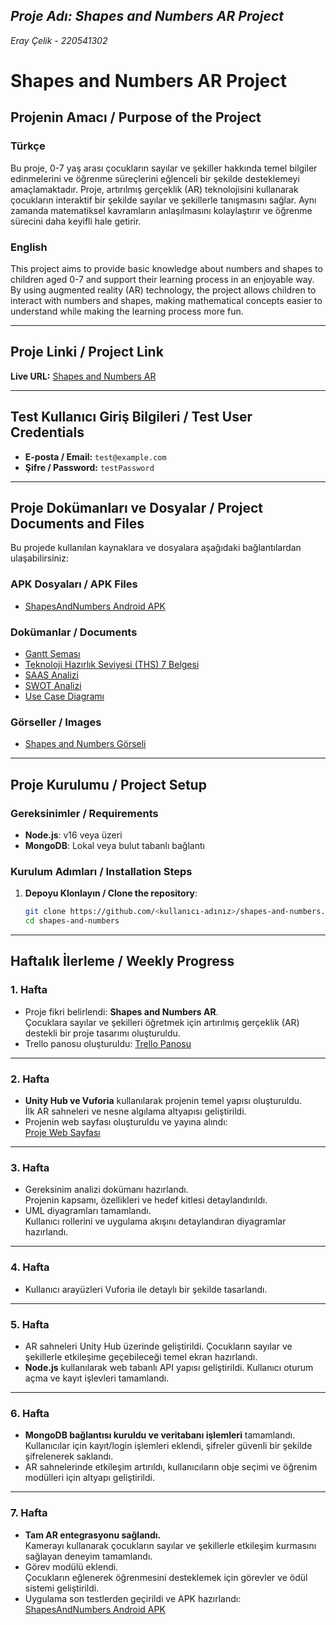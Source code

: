 ## *Proje Adı:* *Shapes and Numbers AR Project*
*Eray Çelik - 220541302*

# Shapes and Numbers AR Project

## Projenin Amacı / Purpose of the Project

### Türkçe
Bu proje, 0-7 yaş arası çocukların sayılar ve şekiller hakkında temel bilgiler edinmelerini ve öğrenme süreçlerini eğlenceli bir şekilde desteklemeyi amaçlamaktadır. Proje, artırılmış gerçeklik (AR) teknolojisini kullanarak çocukların interaktif bir şekilde sayılar ve şekillerle tanışmasını sağlar. Aynı zamanda matematiksel kavramların anlaşılmasını kolaylaştırır ve öğrenme sürecini daha keyifli hale getirir.

### English
This project aims to provide basic knowledge about numbers and shapes to children aged 0-7 and support their learning process in an enjoyable way. By using augmented reality (AR) technology, the project allows children to interact with numbers and shapes, making mathematical concepts easier to understand while making the learning process more fun.

---

## Proje Linki / Project Link
**Live URL:** [Shapes and Numbers AR](https://ymh-g-ncel-konular-vize.vercel.app/)

---

## Test Kullanıcı Giriş Bilgileri / Test User Credentials
- **E-posta / Email:** `test@example.com`
- **Şifre / Password:** `testPassword`

---

## Proje Dokümanları ve Dosyalar / Project Documents and Files

Bu projede kullanılan kaynaklara ve dosyalara aşağıdaki bağlantılardan ulaşabilirsiniz:

### APK Dosyaları / APK Files
- [ShapesAndNumbers Android APK](public/apk/ShapesAndNumbers.apk)

### Dokümanlar / Documents
- [Gantt Şeması](public/documents/gant.jpeg)
- [Teknoloji Hazırlık Seviyesi (THS) 7 Belgesi](public/documents/lessons_1_20241113210805.xlsx)
- [SAAS Analizi](public/documents/SAAS.pdf)
- [SWOT Analizi](public/documents/SWOT.pdf)
- [Use Case Diagramı](public/documents/uml.png)

### Görseller / Images
- [Shapes and Numbers Görseli](public/images/numbers.png)

---

## Proje Kurulumu / Project Setup

### Gereksinimler / Requirements
- **Node.js**: v16 veya üzeri
- **MongoDB**: Lokal veya bulut tabanlı bağlantı

### Kurulum Adımları / Installation Steps

1. **Depoyu Klonlayın / Clone the repository**:
   ```bash
   git clone https://github.com/<kullanıcı-adınız>/shapes-and-numbers.git
   cd shapes-and-numbers

---

## **Haftalık İlerleme / Weekly Progress**

### **1. Hafta**
- Proje fikri belirlendi: **Shapes and Numbers AR**.  
  Çocuklara sayılar ve şekilleri öğretmek için artırılmış gerçeklik (AR) destekli bir proje tasarımı oluşturuldu.
- Trello panosu oluşturuldu: [Trello Panosu](https://trello.com/b/example)

---

### **2. Hafta**
- **Unity Hub ve Vuforia** kullanılarak projenin temel yapısı oluşturuldu.  
  İlk AR sahneleri ve nesne algılama altyapısı geliştirildi.
- Projenin web sayfası oluşturuldu ve yayına alındı:  
  [Proje Web Sayfası](https://ymh-g-ncel-konular-vize.vercel.app/)

---

### **3. Hafta**
- Gereksinim analizi dokümanı hazırlandı.  
  Projenin kapsamı, özellikleri ve hedef kitlesi detaylandırıldı.
- UML diyagramları tamamlandı.  
  Kullanıcı rollerini ve uygulama akışını detaylandıran diyagramlar hazırlandı.

---

### **4. Hafta**
- Kullanıcı arayüzleri Vuforia ile detaylı bir şekilde tasarlandı.
---

### **5. Hafta**
- AR sahneleri Unity Hub üzerinde geliştirildi.  Çocukların sayılar ve şekillerle etkileşime geçebileceği temel ekran hazırlandı.
- **Node.js** kullanılarak web tabanlı API yapısı geliştirildi. Kullanıcı oturum açma ve kayıt işlevleri tamamlandı.

---

### **6. Hafta**
- **MongoDB bağlantısı kuruldu ve veritabanı işlemleri** tamamlandı.  
  Kullanıcılar için kayıt/login işlemleri eklendi, şifreler güvenli bir şekilde şifrelenerek saklandı.
- AR sahnelerinde etkileşim artırıldı, kullanıcıların obje seçimi ve öğrenim modülleri için altyapı geliştirildi.

---

### **7. Hafta**
- **Tam AR entegrasyonu sağlandı.**  
  Kamerayı kullanarak çocukların sayılar ve şekillerle etkileşim kurmasını sağlayan deneyim tamamlandı.
- Görev modülü eklendi.  
  Çocukların eğlenerek öğrenmesini desteklemek için görevler ve ödül sistemi geliştirildi.
- Uygulama son testlerden geçirildi ve APK hazırlandı:  
  [ShapesAndNumbers Android APK](public/apk/ShapesAndNumbers.apk)
